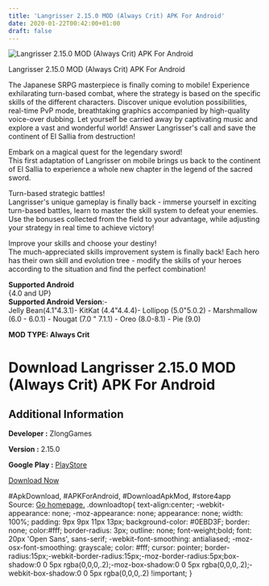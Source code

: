 ```yaml
---
title: 'Langrisser 2.15.0 MOD (Always Crit) APK For Android'
date: 2020-01-22T00:42:00+01:00
draft: false
---
```


![Langrisser 2.15.0 MOD (Always Crit) APK For Android](https://i0.wp.com/apkhome.net/wp-content/uploads/2020/01/Langrisser-2.15.0-MOD-Always-Crit.png "Langrisser 2.15.0 MOD (Always Crit) APK For Android")

  

Langrisser 2.15.0 MOD (Always Crit) APK For Android

The Japanese SRPG masterpiece is finally coming to mobile! Experience exhilarating turn-based combat, where the strategy is based on the specific skills of the different characters. Discover unique evolution possibilities, real-time PvP mode, breathtaking graphics accompanied by high-quality voice-over dubbing. Let yourself be carried away by captivating music and explore a vast and wonderful world! Answer Langrisser's call and save the continent of El Sallia from destruction!

Embark on a magical quest for the legendary sword!  
This first adaptation of Langrisser on mobile brings us back to the continent of El Sallia to experience a whole new chapter in the legend of the sacred sword.

Turn-based strategic battles!  
Langrisser's unique gameplay is finally back - immerse yourself in exciting turn-based battles, learn to master the skill system to defeat your enemies. Use the bonuses collected from the field to your advantage, while adjusting your strategy in real time to achieve victory!

Improve your skills and choose your destiny!  
The much-appreciated skills improvement system is finally back! Each hero has their own skill and evolution tree - modify the skills of your heroes according to the situation and find the perfect combination!

**Supported Android**  
{4.0 and UP}  
**Supported Android Version**:-  
Jelly Bean(4.1"4.3.1)- KitKat (4.4"4.4.4)- Lollipop (5.0"5.0.2) - Marshmallow (6.0 - 6.0.1) - Nougat (7.0 " 7.1.1) - Oreo (8.0-8.1) - Pie (9.0)

**MOD TYPE: Always Crit**

Download Langrisser 2.15.0 MOD (Always Crit) APK For Android
============================================================

Additional Information
----------------------

**Developer :** ZlongGames

**Version :** 2.15.0

**Google Play :** [PlayStore](https://play.google.com/store/apps/details?id=com.zlongame.un.mhmnz)

  

[Download Now](https://store4app.co/post/langrisser-2-15-0-mod-always-crit-apk-for-android_1579620356)

  
#ApkDownload, #APKForAndroid, #DownloadApkMod, #store4app  
Source: [Go homepage.](https://store4app.co/post/langrisser-2-15-0-mod-always-crit-apk-for-android_1579620356) .downloadtop{ text-align:center; -webkit-appearance: none; -moz-appearance: none; appearance: none; width: 100%; padding: 9px 9px 11px 13px; background-color: #0EBD3F; border: none; color:#fff; border-radius: 3px; outline: none; font-weight;bold; font: 20px 'Open Sans', sans-serif; -webkit-font-smoothing: antialiased; -moz-osx-font-smoothing: grayscale; color: #fff; cursor: pointer; border-radius:15px;-webkit-border-radius:15px;-moz-border-radius:5px;box-shadow:0 0 5px rgba(0,0,0,.2);-moz-box-shadow:0 0 5px rgba(0,0,0,.2);-webkit-box-shadow:0 0 5px rgba(0,0,0,.2) !important; }